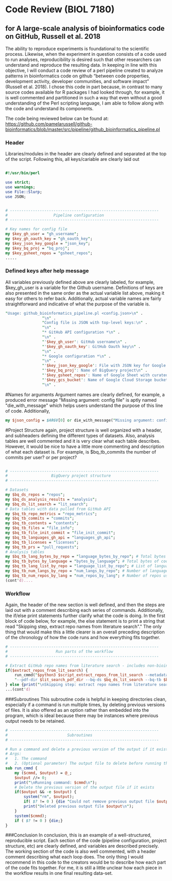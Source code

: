 # Code Review (BIOL 7180)
## for A large-scale analysis of bioinformatics code on GitHub, Russell et al. 2018

The ability to reproduce experiments is foundational to the scientific process. Likewise, when the experiment in question consists of a code used to run analyses, reproducibility is desired such that other researchers can understand and reproduce the resulting data. In keeping in line with this objective, I will conduct a code review of a perl pipeline created to analyze patterns in bioinformatics code on github “between code properties, development activity, developer communities, and software impact” (Russell et al. 2018). I chose this code in part because, in contrast to many source codes available for R packages I had looked through, for example, it is well commented and partitioned in such a way that even without a good understanding of the Perl scripting language, I am able to follow along with the code and understand its components. 

The code being reviewed below can be found at: https://github.com/pamelarussell/github-bioinformatics/blob/master/src/pipeline/github_bioinformatics_pipeline.pl

### Header
Libraries/modules in the header are clearly defined and separated at the top of the script. Following this, all keys/cariable are clearly laid out 
```perl

#!/usr/bin/perl

use strict;
use warnings;
use File::Slurp;
use JSON;


# -----------------------------------------------------------------
#                    Pipeline configuration
# -----------------------------------------------------------------

# Key names for config file
my $key_gh_user = "gh_username";
my $key_gh_oauth_key = "gh_oauth_key";
my $key_json_key_google = "json_key";
my $key_bq_proj = "bq_proj";
my $key_gsheet_repos = "gsheet_repos";
.....
```

### Defined keys after help message
All variables previously defined above are clearly labeled, for example, $key_gh_user is a variable for the Github username. Definitions of keys are also presented in the same order as the actual variable list above, making it easy for others to refer back. Additionally, actual variable names are fairly straightforward and indicative of what the purpose of the variable is.
```perl
"Usage: github_bioinformatics_pipeline.pl <config.json>\n" .
				"\n" .
				"Config file is JSON with top-level keys:\n" .
				"\n" .
				"* GitHub API configuration *\n" .
				"\n" .
				"'$key_gh_user': GitHub username\n" .
				"'$key_gh_oauth_key': GitHub Oauth key\n" .
				"\n" .
				"* Google configuration *\n" .
				"\n" .
				"'$key_json_key_google': File with JSON key for Google credentials\n" .
				"'$key_bq_proj': Name of BigQuery project\n" .
				"'$key_gsheet_repos': Name of Google Sheet with curated article and repo info\n" .
				"'$key_gcs_bucket': Name of Google Cloud Storage bucket for project data\n" .
				"\n" .

```

#Names for arguments
Argument names are clearly defined, for example, a produced error message "Missing argument: config file" is aptly named "die_with_message" which helps users understand the purpose of this line of code. Additionally, 
```perl
my $json_config = $ARGV[0] or die_with_message("Missing argument: config file");
```

#Project Structure
again, project structure is well organized with a header, and subheaders defining the different types of datasets. Also, analysis tables are well commented and it is very clear what each table describes. However, it would be nice to have a little more commenting and description of what each dataset is. For example, is $bq_tb_commits the number of commits per user? or per project? 

```perl

# -----------------------------------------------------------------
#                   BigQuery project structure
# -----------------------------------------------------------------

# Datasets
my $bq_ds_repos = "repos";
my $bq_ds_analysis_results = "analysis";
my $bq_ds_lit_search = "lit_search";
# Data tables with data pulled from GitHub API
my $bq_tb_repo_metrics = "repo_metrics";
my $bq_tb_commits = "commits";
my $bq_tb_contents = "contents";
my $bq_tb_files = "file_info";
my $bq_tb_file_init_commit = "file_init_commit";
my $bq_tb_languages_gh_api = "languages_gh_api";
my $bq_tb_licenses = "licenses";
my $bq_tb_prs = "pull_requests";
# Analysis tables
my $bq_tb_lang_bytes_by_repo = "language_bytes_by_repo"; # Total bytes of code per language per repo
my $bq_tb_bytes_by_language = "bytes_by_language"; # Total bytes of code per language across all repos
my $bq_tb_lang_list_by_repo = "language_list_by_repo"; # List of languages used by repo
my $bq_tb_num_langs_by_repo = "num_langs_by_repo"; # Number of languages used by repo
my $bq_tb_num_repos_by_lang = "num_repos_by_lang"; # Number of repos using each language
(cont'd)....

```
### Workflow
Again, the header of the new section is well defined, and then the steps are laid out with a comment describing each series of commands.  Additionally, the if/else print statements further clarify what the code is doing. In the first block of code below, for example, the else statement is to print a string that read "Skipping step, extract repo names from literature search"." The only thing that would make this a little clearer is an overall preceding description of the chronology of how the code runs and how everything fits together.

```perl
# -----------------------------------------------------------------
#                     Run parts of the workflow
# -----------------------------------------------------------------

# Extract GitHub repo names from literature search - includes non-bioinformatics repos
if($extract_repos_from_lit_search) {
	run_cmmd("$python3 $script_extract_repos_from_lit_search --metadata-dir $lit_search_metadata_dir ".
	"--pdf-dir $lit_search_pdf_dir --bq-ds $bq_ds_lit_search --bq-tb $bq_tb_repo_article")
} else {print("\nSkipping step: extract repo names from literature search\n")}
...(cont'd)
```
###Subroutines
This subroutine code is helpful in keeping directories clean, especially if a command is run multiple times, by deleting previous versions of files. It is also offered as an option rather than embedded into the program, which is ideal because there may be instances where previous output needs to be retained.

```perl 
# -----------------------------------------------------------------
#                          Subroutines
# -----------------------------------------------------------------

# Run a command and delete a previous version of the output if it exists
# Args:
#   1. The command
#   2. (Optional parameter) The output file to delete before running the command 
sub run_cmmd {
	my ($cmmd, $output) = @_;
	$output //= 0;
	print("\nRunning command: $cmmd\n");
	# Delete the previous version of the output file if it exists
	if($output && -e $output) {
		system("rm", $output);
		if( $? != 0 ) {die "Could not remove previous output file $output\n";}
		print("Deleted previous output file $output\n");
	}
	system($cmmd);
	if ( $? != 0 ) {die;}
}
```

###Conclusion
In conclusion, this is an example of a well-structured, reproducible script. Each section of the code (pipeline configuration, project structure, etc) are clearly defined, and variables are described precisely. The working section of the code is also well commented, with a header comment describing what each loop does. The only thing I would recommend in this code to the creators would be to describe how each part of the code fits together. For me, it is still a little unclear how each piece in the workflow results in one final resulting data-set. 

